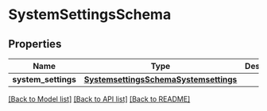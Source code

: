 # SystemSettingsSchema

## Properties
Name | Type | Description | Notes
------------ | ------------- | ------------- | -------------
**system_settings** | [**SystemsettingsSchemaSystemsettings**](SystemsettingsSchemaSystemsettings.md) |  | [optional] 

[[Back to Model list]](../README.md#documentation-for-models) [[Back to API list]](../README.md#documentation-for-api-endpoints) [[Back to README]](../README.md)


